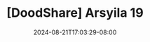 --- 
title: "[DoodShare] Arsyila 19"
description: "video  video bokep [DoodShare] Arsyila 19 durasi panjang   baru"
date: 2024-08-21T17:03:29-08:00
file_code: "2o0fl0ijf4ej"
draft: false
cover: "8ooijbl8qbuoaomg.jpg"
tags: ["Arsyila", "bokep-indo", "bokep-viral", "bokep-ig"]
length: 190
fld_id: "1235891"
foldername: "Arsyila40;141;"
categories: ["Arsyila40;141;"]
views: 44
---